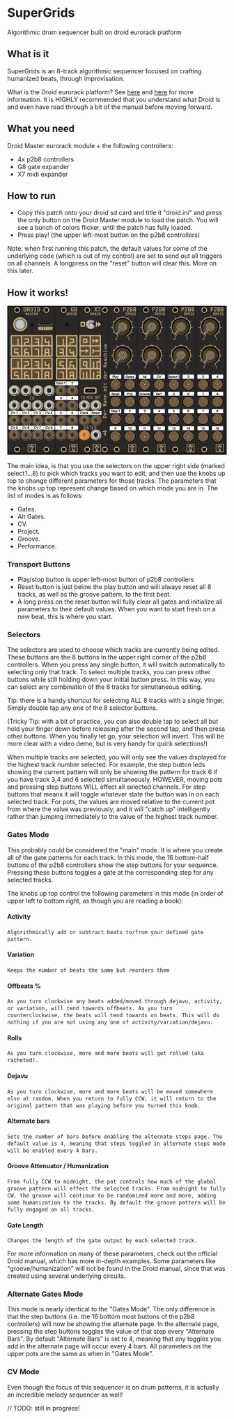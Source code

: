 # SuperGrids
Algorithmic drum sequencer built on droid eurorack platform


## What is it
SuperGrids is an 8-track algorithmic sequencer focused on crafting humanized beats, through improvisation. 

What is the Droid eurorack platform? See [here](https://shop.dermannmitdermaschine.de/pages/droid-universal-cv-processor) and [here](https://www.modulargrid.net/e/der-mann-mit-der-maschine-droid) for more information. It is HIGHLY recommended that you understand what Droid is and even have read through a bit of the manual before moving forward.  


## What you need

Droid Master eurorack module + the following controllers:

- 4x p2b8 controllers
- G8 gate expander
- X7 midi expander


## How to run

- Copy this patch onto your droid sd card and title it "droid.ini" and press the only button on the Droid Master module to load the patch. You will see a bunch of colors flicker, until the patch has fully loaded.
- Press play! (the upper left-most button on the p2b8 controllers)

Note: when first running this patch, the default values for some of the underlying code (which is out of my control) are set to send out all triggers on all channels. A longpress on the "reset" button will clear this. More on this later.  


## How it works!

![](ButtonLayout.png)

The main idea, is that you use the selectors on the upper right side (marked select1...8) to pick which tracks you want to edit, and then use the knobs up top to change different parameters for those tracks. The parameters that the knobs up top represent change based on which mode you are in. The list of modes is as follows:

- Gates.
- Alt Gates.
- CV.
- Project.
- Groove.
- Performance.

### Transport Buttons

- Play/stop button is upper left-most button of p2b8 controllers
- Reset button is just below the play button and will always reset all 8 tracks, as well as the groove pattern, to the first beat.
- A long press on the reset button will fully clear all gates and initialize all parameters to their default values. When you want to start fresh on a new beat, this is where you start. 

### Selectors

The selectors are used to choose which tracks are currently being edited. These buttons are the 8 buttons in the upper right corner of the p2b8 controllers. When you press any single button, it will switch automatically to selecting only that track. To select multiple tracks, you can press other buttons while still holding down your initial button press. In this way, you can select any combination of the 8 tracks for simultaneous editing. 

Tip: there is a handy shortcut for selecting ALL 8 tracks with a single finger. Simply double tap any one of the 8 selector buttons.

(Tricky Tip: with a bit of practice, you can also double tap to select all but hold your finger down before releasing after the second tap, and then press other buttons. When you finally let go, your selection will invert. This will be more clear with a video demo, but is very handy for quick selections!)

When multiple tracks are selected, you will only see the values displayed for the highest track number selected. For example, the step button leds showing the current pattern will only be showing the pattern for track 6 if you have track 3,4 and 6 selected simultaneously. HOWEVER, moving pots and pressing step buttons WILL effect all selected channels. For step buttons that means it will toggle whatever state the button was in on each selected track. For pots, the values are moved relative to the current pot from where the value was previously, and it will "catch up" intelligently rather than jumping immediately to the value of the highest track number. 

### Gates Mode

This probably could be considered the "main" mode. It is where you create all of the gate patterns for each track. In this mode, the 16 bottom-half buttons of the p2b8 controllers show the step buttons for your sequence. Pressing these buttons toggles a gate at the corresponding step for any selected tracks. 

The knobs up top control the following parameters in this mode (in order of upper left to bottom right, as though you are reading a book):

#### Activity 
    Algorithmically add or subtract beats to/from your defined gate pattern.  
#### Variation
    Keeps the number of beats the same but reorders them
#### Offbeats % 
    As you turn clockwise any beats added/moved through dejavu, activity, or variation, will tend towards offbeats. As you turn counterclockwise, the beats will tend towards on beats. This will do nothing if you are not using any one of activity/variation/dejavu.  
#### Rolls 
    As you turn clockwise, more and more beats will get rolled (aka racheted).
#### Dejavu 
    As you turn clockwise, more and more beats will be moved somewhere else at random. When you return to fully CCW, it will return to the original pattern that was playing before you turned this knob.
#### Alternate bars
    Sets the number of bars before enabling the alternate steps page. The default value is 4, meaning that steps toggled in alternate steps mode will be enabled every 4 bars. 
#### Groove Attenuator / Humanization
    From fully CCW to midnight, the pot controls how much of the global groove pattern will effect the selected tracks. From midnight to fully CW, the groove will continue to be randomized more and more, adding some humanization to the tracks. By default the groove pattern will be fully engaged on all tracks.  
#### Gate Length
    Changes the length of the gate output by each selected track.

For more information on many of these parameters, check out the official Droid manual, which has more in-depth examples. Some parameters like "groove/humanization" will not be found in the Droid manual, since that was created using several underlying circuits. 

### Alternate Gates Mode

This mode is nearly identical to the "Gates Mode". The only difference is that the step buttons (i.e. the 16 bottom most buttons of the p2b8 controllers) will now be showing the alternate page. In the alternate page, pressing the step buttons toggles the value of that step every "Alternate Bars". By default "Alternate Bars" is set to 4, meaning that any toggles you add in the alternate page will occur every 4 bars. All parameters on the upper pots are the same as when in "Gates Mode".   

### CV Mode

Even though the focus of this sequencer is on drum patterns, it is actually an incredible melody sequencer as well! 



// TODO: still in progress!
